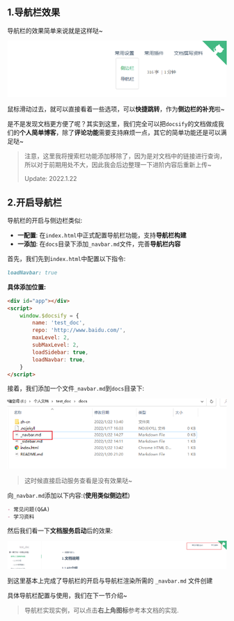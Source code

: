 ## 1.导航栏效果

导航栏的效果简单来说就是这样哒~

![image-20220122142009565](添加导航栏.assets/image-20220122142009565.png)

鼠标滑动过去，就可以直接看着一些选项，可以**快捷跳转**，作为**侧边栏的补充**啦~

是不是发现文档更方便了呢？其实到这里，我们完全可以把`docsify`的文档做成我们的**个人简单博客**，除了**评论功能**需要支持麻烦一点，其它的简单功能还是可以满足哒~



> 注意，这里我将搜索栏功能添加移除了，因为是对文档中的链接进行查询，所以对于前期用处不大，因此我会后边整理一下进阶内容后重新上传~
>
> Update: 2022.1.22

## 2.开启导航栏

导航栏的开启与侧边栏类似:

- **一配置**: 在`index.html`中正式配置导航栏功能，支持**导航栏构建**
- **一添加**: 在`docs`目录下添加`_navbar.md`文件，完善**导航栏内容**

首先，我们先到`index.html`中配置以下指令:

```markdown
loadNavbar: true
```

**具体添加位置:**

```html
<div id="app"></div>
<script>
    window.$docsify = {
        name: 'test_doc',
        repo: 'http://www.baidu.com/',
        maxLevel: 2,
        subMaxLevel: 2,
        loadSidebar: true,
        loadNavbar: true,
    }
</script>
```

接着，我们添加一个文件`_navbar.md`到`docs`目录下:

![image-20220122142727081](添加导航栏.assets/image-20220122142727081.png)

> 这时候直接启动服务查看是没有效果哒~

向`_navbar.md`添加以下内容:(**使用类似侧边栏**)

```markdown
- 常见问题(Q&A)
- 学习资料
```

然后我们看一下**文档服务启动**后的效果:

![image-20220122143133533](添加导航栏.assets/image-20220122143133533.png)

到这里基本上完成了导航栏的开启与导航栏渲染所需的 `_navbar.md` 文件创建

具体导航栏配置与使用，我们在下一节介绍~

> 导航栏实现实例，可以点击**右上角图标**参考本文档的实现.